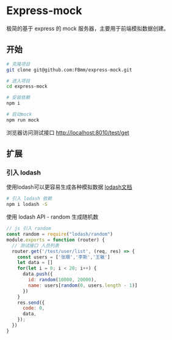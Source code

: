# Express-mock

极简的基于 express 的 mock 服务器，主要用于前端模拟数据创建。

## 开始

```bash
# 克隆项目
git clone git@github.com:FBmm/express-mock.git

# 进入项目
cd express-mock

# 安装依赖
npm i

# 启动mock
npm run mock
```

浏览器访问测试接口 [http://localhost:8010/test/get](http://localhost:8010/test/get)

## 扩展

### 引入 lodash

使用lodash可以更容易生成各种模拟数据 [lodash文档](https://www.lodashjs.com/)

```bash
# 引入 lodash 依赖
npm i lodash -S
```

使用 lodash API - random 生成随机数

```js
// js 引入 random
const random = require("lodash/random")
module.exports = function (router) {
  // 测试接口 人员列表
  router.get('/test/user/list', (req, res) => {
    const users = ['张珊','李斯','王敏']
    let data = []
    for(let i = 0; i < 20; i++) {
      data.push({
        id: random(10000, 20000),
        name: users[random(0, users.length - 1)]
      })
    }
    res.send({
      code: 0,
      data,
    });
  })
}
```
